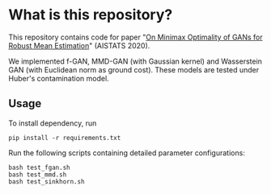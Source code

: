 # What is this repository?

This repository contains code for paper "[On Minimax Optimality of GANs for Robust Mean Estimation][paper]" (AISTATS 2020).

[paper]: https://cs.uwaterloo.ca/~k77wu/paper/aistats2020.pdf

We implemented f-GAN, MMD-GAN (with Gaussian kernel) and Wasserstein GAN (with Euclidean norm as ground cost). These models are tested under Huber's contamination model.

## Usage
To install dependency, run
```
pip install -r requirements.txt
```

Run the following scripts containing detailed parameter configurations:
```
bash test_fgan.sh
bash test_mmd.sh
bash test_sinkhorn.sh
```

